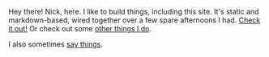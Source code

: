 Hey there! Nick, here. I like to build things, including this site. It's static and markdown-based, wired together over a few spare afternoons I had. [Check it out!](https://github.com/fo-nicks/nicksknacks.me) Or check out some [other things I do](https://www.linkedin.com/in/nicholas-riley-80a7b967/). 

I also sometimes [say things](/).